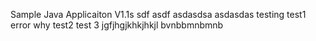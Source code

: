 
Sample Java Applicaiton V1.1s
sdf
asdf
asdasdsa
asdasdas
testing
test1
error why 
test2
test 3
jgfjhgjkhkjhkjl
bvnbbmnbmnb
